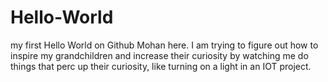 # Hello-World
my first Hello World on Github
Mohan here.  I am trying to figure out how to inspire my grandchildren and increase their curiosity by watching me do things that perc up their curiosity, like turning on a light in an IOT project.
